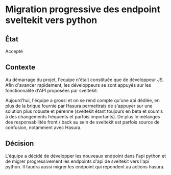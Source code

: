 # Migration progressive des endpoint sveltekit vers python

## État

Accepté

## Contexte

Au démarrage du projet, l'equipe n'était constituée que de développeur JS. Afin d'avancer rapidement,
les développeurs se sont appuyés sur les fonctionnalité d'API proposées par sveltekit.

Aujourd'hui, l'équipe a grossi et on se rend compte qu'une api dédiée, en plus de la brique fournie par Hasura
permettrais de s'appuyer sur une solution plus robuste et pérenne (sveltekit étant toujours en beta et soumis
à des changements fréquents et parfois importants). De plus le mélanges des responsabilités front / back au
sein de sveltekit est parfois source de confusion, notamment avec Hasura.

## Décision

L'équipe a décidé de développer les nouveaux endpoint dans l'api python et
de migrer progressivement les endpoints d'api de sveltekit vers l'api python.
Il faudra aussi migrer les endpoint qui répondent au actions hasura.
